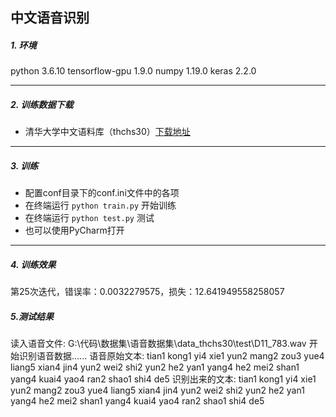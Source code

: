 ## 中文语音识别
##### 1. 环境
python                    3.6.10
tensorflow-gpu            1.9.0
numpy                     1.19.0
keras                     2.2.0

------

##### 2. 训练数据下载
- 清华大学中文语料库（thchs30）[下载地址](http://www.openslr.org/18/)

------

##### 3. 训练
- 配置conf目录下的conf.ini文件中的各项
- 在终端运行 ```python train.py``` 开始训练
- 在终端运行 ```python test.py``` 测试
- 也可以使用PyCharm打开

------


##### 4. 训练效果
第25次迭代，错误率：0.0032279575，损失：12.641949558258057

##### 5.测试结果
读入语音文件:  G:\\代码\\数据集\\语音数据集\\data_thchs30\\test\D11_783.wav
开始识别语音数据......
语音原始文本: tian1 kong1 yi4 xie1 yun2 mang2 zou3 yue4 liang5 xian4 jin4 yun2 wei2 shi2 yun2 he2 yan1 yang4 he2 mei2 shan1 yang4 kuai4 yao4 ran2 shao1 shi4 de5 
识别出来的文本:  tian1 kong1 yi4 xie1 yun2 mang2 zou3 yue4 liang5 xian4 jin4 yun2 wei2 shi2 yun2 he2 yan1 yang4 he2 mei2 shan1 yang4 kuai4 yao4 ran2 shao1 shi4 de5 

 
